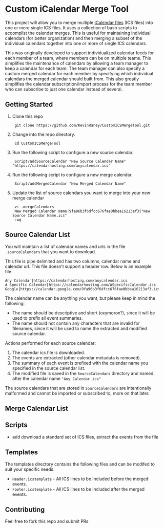 # Custom iCalendar Merge Tool

This project will allow you to merge multiple [iCalendar files](https://en.wikipedia.org/wiki/ICalendar) (ICS files) into one or more single ICS files. It uses a collection of bash scripts to accomplist the calendar merges. This is useful for maintaining individual calendars (for better organization) and then merging a subset of the individual calendars together into one or more of single ICS calendars. 

This was originally developed to support individualized calendar feeds for each member of a team, where members can be on multiple teams. This simplifies the maintenance of calendars by allowing a team manager to keep a calendar for each team. The team manager can also specify a custom merged calendar for each member by specifying which individual calendars the merged calendar should built from. This also greatly simplifies the calendar subscription/import process for the team member who can subscribe to just one calendar instead of several.

## Getting Started

1. Clone this repo

        git clone https://github.com/KevinRaney/CustomICSMergeTool.git

2. Change into the repo directory. 

        cd CustomICSMergeTool

3. Run the following script to configure a new source calendar.

        Script/addSourceCalendar "New Source Calendar Name" "https://calendarhosting.com/anycalendar.ics"

4. Run the following script to configure a new merge calendar.

        Script/addMergedCalendar "New Merged Calendar Name"

5. Update the list of source calendars you want to merge into your new merge calendar

        vi .mergeCalendars
        New Merged Calendar Name|9fa96b3f6dfcc676fae0bbea16213af3|"New Source Calendar Name.ics"
        :wq

## Source Calendar List

You will maintain a list of calendar names and urls in the file `.sourceCalendars` that you want to download.

This file is pipe delimited and has two columns, calendar name and calendar url. This file doesn't support a header row. Below is an example file:

```
Any Calendar|https://calendarhosting.com/anycalendar.ics
A Specific Calendar|https://calendarhosting.com/ASpecificCalendar.ics
Google|https://calendar.google.com/9fa96b3f6dfcc676fae0bbea16213af3.ics
```

The calendar name can be anything you want, but please keep in mind the following:
- The name should be descriptive and short (oxymoron?), since it will be used to prefix all event summaries.
- The name should not contain any characters that are invalid for filenames, since it will be used to name the extracted and modified source calendar.

Actions performed for each source calendar:
1. The calendar ics file is downloaded.
2. The events are extracted (other calendar metadata is removed).
3. The summary of each event is prefixed with the calendar name you specified in the source calendar list.
4. The modified file is saved in the `SourceCalendars` directory and named after the calendar name `"Any Calendar.ics"`

The source calendars that are stored in `SourceCalendars` are intentionally malformed and cannot be imported or subscribed to, more on that later.

## Merge Calendar List


## Scripts
- add download a standard set of ICS files, extract the events from the file

## Templates

The templates directory contains the following files and can be modifed to suit your specific needs:
- `Header.icstemplate` - All ICS lines to be included before the merged events.
- `Footer.icstemplate` - All ICS lines to be included after the merged events.

## Contributing

Feel free to fork this repo and submit PRs
